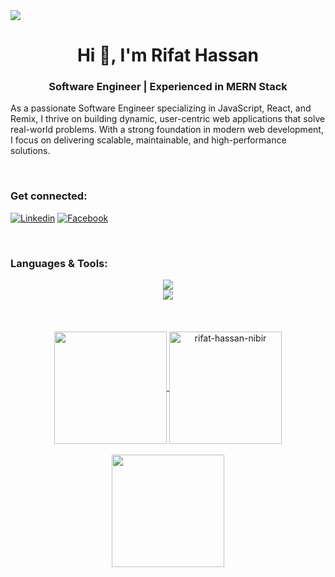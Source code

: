 <img src="https://media.licdn.com/dms/image/v2/D5616AQHfM-qjwnbgBw/profile-displaybackgroundimage-shrink_350_1400/profile-displaybackgroundimage-shrink_350_1400/0/1736051481810?e=1741824000&v=beta&t=V5vyoPJ2WmHhhnmh4yuVdg4HioKIdJYb7VSVyKaHxHY" />


<h1 align="center">Hi 👋, I'm Rifat Hassan</h1>
<h3 align="center">Software Engineer | Experienced in MERN Stack</h3>
<p>As a passionate Software Engineer specializing in JavaScript, React, and Remix, I thrive on building dynamic, user-centric web applications that solve real-world problems. With a strong foundation in modern web development, I focus on delivering scalable, maintainable, and high-performance solutions.</p>

<br/>

### Get connected:
[![Linkedin](https://img.shields.io/badge/linkedin-%231E77B5.svg?&style=for-the-badge&logo=linkedin&logoColor=white)](https://linkedin.com/in/rifat-hassan-nibir)
[![Facebook](https://img.shields.io/badge/facebook-%232E87FB.svg?&style=for-the-badge&logo=facebook&logoColor=white)](https://www.facebook.com/rifat.hassan.nibir)
 


<br>


### Languages & Tools:

<div align="center">
    <img src="https://skillicons.dev/icons?i=html,css,bootstrap,tailwind,javascript,react,typescript,nextjs,firebase,express" />
  <br/>
    <img src="https://skillicons.dev/icons?i=vscode,git,github,photoshop,figma,vite" /><br>
</div>



<br>
<br>
<br>



<!-- Proudly created with GPRM ( https://gprm.itsvg.in ) -->

<div align="center">
<a href="https://github.com/rifat-hassan-nibir">
<img align="center" src="http://github-profile-summary-cards.vercel.app/api/cards/stats?username=rifat-hassan-nibir&theme=monokai" height="180em" />
<img align="center" height="180em" src="https://github-readme-stats.vercel.app/api/top-langs/?username=rifat-hassan-nibir&hide_progress=true&theme=monokai" alt=rifat-hassan-nibir />
</div>
 
<br>

<div align="center">
 <img align="center" src="https://github-readme-streak-stats.herokuapp.com/?user=rifat-hassan-nibir&theme=dark&hide_border=false" height="180em" />
</div>

 


